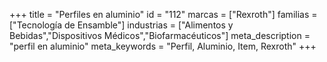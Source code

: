 +++
title = "Perfiles en aluminio"
id = "112"
marcas = ["Rexroth"]
familias = ["Tecnología de Ensamble"]
industrias = ["Alimentos y Bebidas","Dispositivos Médicos","Biofarmacéuticos"]
meta_description = "perfil en aluminio"
meta_keywords = "Perfil, Aluminio, Item, Rexroth"
+++
